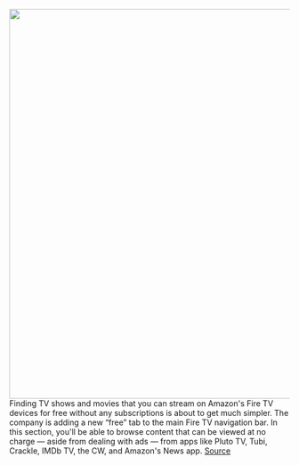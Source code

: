 <img src='https://cdn.vox-cdn.com/thumbor/wwr4JZU6eW6QnhKQo53Tnj0-W68=/0x0:1400x787/1200x800/filters:focal(588x282:812x506)/cdn.vox-cdn.com/uploads/chorus_image/image/66793462/freefiretv.0.png' width='700px' /><br/>
Finding TV shows and movies that you can stream on Amazon's Fire TV devices for free without any subscriptions is about to get much simpler. The company is adding a new “free” tab to the main Fire TV navigation bar. In this section, you'll be able to browse content that can be viewed at no charge — aside from dealing with ads — from apps like Pluto TV, Tubi, Crackle, IMDb TV, the CW, and Amazon's News app.
<a href='https://www.theverge.com/2020/5/13/21257293/amazon-fire-tv-free-menu-streaming-movies-tv-shows'> Source <a/>